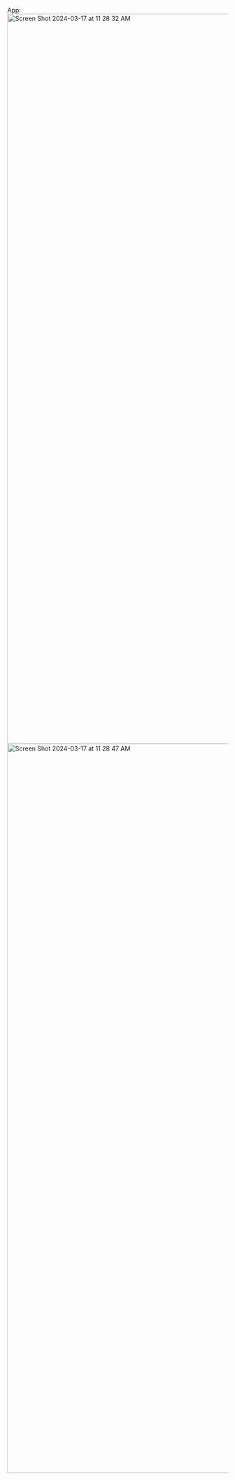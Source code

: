   App:
<img width="1667" alt="Screen Shot 2024-03-17 at 11 28 32 AM" src="https://github.com/distinctmind/supernotes/assets/22109767/0df06e1a-8adb-4be6-b06c-60df1547bfcb">
<img width="1665" alt="Screen Shot 2024-03-17 at 11 28 47 AM" src="https://github.com/distinctmind/supernotes/assets/22109767/68287193-6be9-46e0-ab7f-20d361750e12">
